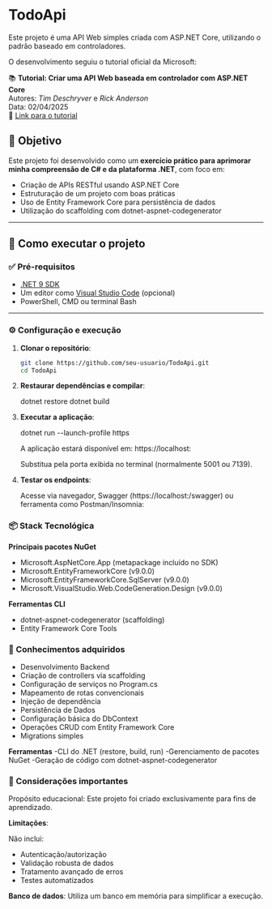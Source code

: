 # TodoApi

Este projeto é uma API Web simples criada com ASP.NET Core, utilizando o padrão baseado em controladores.

O desenvolvimento seguiu o tutorial oficial da Microsoft:

📚 **Tutorial: Criar uma API Web baseada em controlador com ASP.NET Core**  
Autores: *Tim Deschryver* e *Rick Anderson*  
Data: 02/04/2025  
🔗 [Link para o tutorial](https://learn.microsoft.com/pt-br/aspnet/core/tutorials/first-web-api?view=aspnetcore-9.0&tabs=visual-studio-code)

## 🎯 Objetivo

Este projeto foi desenvolvido como um **exercício prático para aprimorar minha compreensão de C# e da plataforma .NET**, com foco em:

- Criação de APIs RESTful usando ASP.NET Core
- Estruturação de um projeto com boas práticas
- Uso de Entity Framework Core para persistência de dados
- Utilização do scaffolding com dotnet-aspnet-codegenerator

---

## 🚀 Como executar o projeto

### ✅ Pré-requisitos

- [.NET 9 SDK](https://dotnet.microsoft.com/download/dotnet/9.0)
- Um editor como [Visual Studio Code](https://code.visualstudio.com/) (opcional)
- PowerShell, CMD ou terminal Bash

---

### ⚙️ Configuração e execução

1. **Clonar o repositório**:

   ```bash
   git clone https://github.com/seu-usuario/TodoApi.git
   cd TodoApi

2. **Restaurar dependências e compilar**:

    dotnet restore
    dotnet build

3. **Executar a aplicação**:

    dotnet run --launch-profile https

    A aplicação estará disponível em:
    https://localhost:<porta>

    Substitua <porta> pela porta exibida no terminal (normalmente 5001 ou 7139).

4. **Testar os endpoints**:

    Acesse via navegador, Swagger (https://localhost:<porta>/swagger) ou ferramenta como Postman/Insomnia:

### 📦 Stack Tecnológica

**Principais pacotes NuGet**

- Microsoft.AspNetCore.App (metapackage incluído no SDK)
- Microsoft.EntityFrameworkCore (v9.0.0)
- Microsoft.EntityFrameworkCore.SqlServer (v9.0.0)
- Microsoft.VisualStudio.Web.CodeGeneration.Design (v9.0.0)

**Ferramentas CLI**

- dotnet-aspnet-codegenerator (scaffolding)
- Entity Framework Core Tools


### 🧠 Conhecimentos adquiridos
 
- Desenvolvimento Backend
- Criação de controllers via scaffolding
- Configuração de serviços no Program.cs
- Mapeamento de rotas convencionais
- Injeção de dependência
- Persistência de Dados
- Configuração básica do DbContext
- Operações CRUD com Entity Framework Core
- Migrations simples

**Ferramentas**
-CLI do .NET (restore, build, run)
-Gerenciamento de pacotes NuGet
-Geração de código com dotnet-aspnet-codegenerator

### 📌 Considerações importantes


Propósito educacional: Este projeto foi criado exclusivamente para fins de aprendizado.

**Limitações**: 

Não inclui:
- Autenticação/autorização
- Validação robusta de dados
- Tratamento avançado de erros
- Testes automatizados

**Banco de dados**: 
    Utiliza um banco em memória para simplificar a execução.